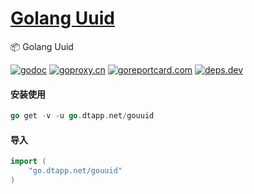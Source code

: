 <h1>
<a href="https://www.dtapp.net/">Golang Uuid</a>
</h1>

📦 Golang Uuid

[comment]: <> (go)
[![godoc](https://pkg.go.dev/badge/go.dtapp.net/gouuid?status.svg)](https://pkg.go.dev/go.dtapp.net/gouuid)
[![goproxy.cn](https://goproxy.cn/stats/go.dtapp.net/gouuid/badges/download-count.svg)](https://goproxy.cn/stats/go.dtapp.net/gouuid)
[![goreportcard.com](https://goreportcard.com/badge/go.dtapp.net/gouuid	)](https://goreportcard.com/report/go.dtapp.net/gouuid)
[![deps.dev](https://img.shields.io/badge/deps-go-red.svg)](https://deps.dev/go/go.dtapp.net/gouuid)

#### 安装使用

```go
go get -v -u go.dtapp.net/gouuid
```

#### 导入

```go
import (
    "go.dtapp.net/gouuid"
)
```
